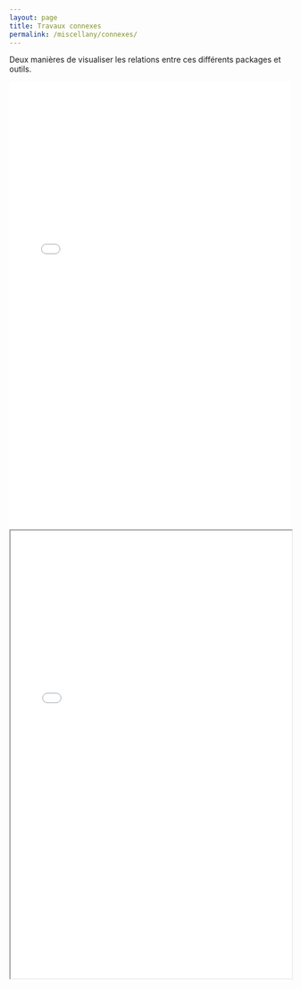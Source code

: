```yaml
---
layout: page
title: Travaux connexes
permalink: /miscellany/connexes/
---
```



Deux manières de visualiser les relations entre ces différents packages et outils.



<iframe  src="/assets/files/mind_map.pdf" style="width:100%; height:800px; border: none;" allowfullscreen="allowfullscreen"
        mozallowfullscreen="mozallowfullscreen"  scrolling="no"></iframe>
<br>
<iframe src="/assets/files/connexes.html" width="100%" height = "800px" allowfullscreen="allowfullscreen" mozallowfullscreen="mozallowfullscreen"></iframe>
 